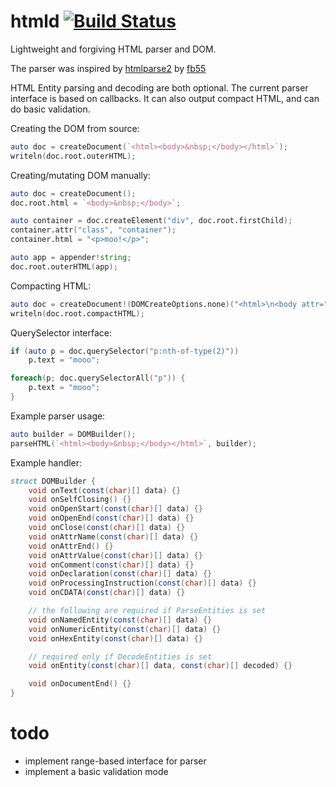 # htmld [![Build Status](https://travis-ci.org/eBookingServices/htmld.svg?branch=master)](https://travis-ci.org/eBookingServices/htmld)
Lightweight and forgiving HTML parser and DOM.

The parser was inspired by [htmlparse2](https://github.com/fb55/htmlparser2) by [fb55](https://github.com/fb55)

HTML Entity parsing and decoding are both optional. The current parser interface is based on callbacks.
It can also output compact HTML, and can do basic validation.


Creating the DOM from source:
```d
auto doc = createDocument(`<html><body>&nbsp;</body></html>`);
writeln(doc.root.outerHTML);
```


Creating/mutating DOM manually:
```d
auto doc = createDocument();
doc.root.html = `<body>&nbsp;</body>`;

auto container = doc.createElement("div", doc.root.firstChild);
container.attr("class", "container");
container.html = "<p>moo!</p>";

auto app = appender!string;
doc.root.outerHTML(app);
```


Compacting HTML:
```d
auto doc = createDocument!(DOMCreateOptions.none)("<html>\n<body attr="a" attr="a b c">    abc    </body>\n</html>");
writeln(doc.root.compactHTML);
```


QuerySelector interface:
```d
if (auto p = doc.querySelector("p:nth-of-type(2)"))
    p.text = "mooo";

foreach(p; doc.querySelectorAll("p")) {
    p.text = "mooo";
}
```


Example parser usage:
```d
auto builder = DOMBuilder();
parseHTML(`<html><body>&nbsp;</body></html>`, builder);
```


Example handler:
```d
struct DOMBuilder {
    void onText(const(char)[] data) {}
    void onSelfClosing() {}
    void onOpenStart(const(char)[] data) {}
    void onOpenEnd(const(char)[] data) {}
    void onClose(const(char)[] data) {}
    void onAttrName(const(char)[] data) {}
    void onAttrEnd() {}
    void onAttrValue(const(char)[] data) {}
    void onComment(const(char)[] data) {}
    void onDeclaration(const(char)[] data) {}
    void onProcessingInstruction(const(char)[] data) {}
    void onCDATA(const(char)[] data) {}

    // the following are required if ParseEntities is set
    void onNamedEntity(const(char)[] data) {}
    void onNumericEntity(const(char)[] data) {}
    void onHexEntity(const(char)[] data) {}

    // required only if DecodeEntities is set
    void onEntity(const(char)[] data, const(char)[] decoded) {}

    void onDocumentEnd() {}
}
```


# todo
- implement range-based interface for parser
- implement a basic validation mode
